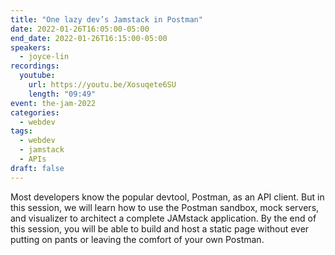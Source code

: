 ```yaml
---
title: "One lazy dev’s Jamstack in Postman"
date: 2022-01-26T16:05:00-05:00
end_date: 2022-01-26T16:15:00-05:00
speakers:
  - joyce-lin
recordings:
  youtube:
    url: https://youtu.be/Xosuqete6SU
    length: "09:49"
event: the-jam-2022
categories:
  - webdev
tags:
  - webdev
  - jamstack
  - APIs
draft: false
---
```


Most developers know the popular devtool, Postman, as an API client. But in this session, we will learn how to use the Postman sandbox, mock servers, and visualizer to architect a complete JAMstack application. By the end of this session, you will be able to build and host a static page without ever putting on pants or leaving the comfort of your own Postman.
